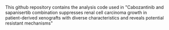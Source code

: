 This github repository contains the analysis code used in "Cabozantinib and sapanisertib combination suppresses renal cell carcinoma growth in patient-derived xenografts with diverse characteristics and reveals potential resistant mechanisms"
